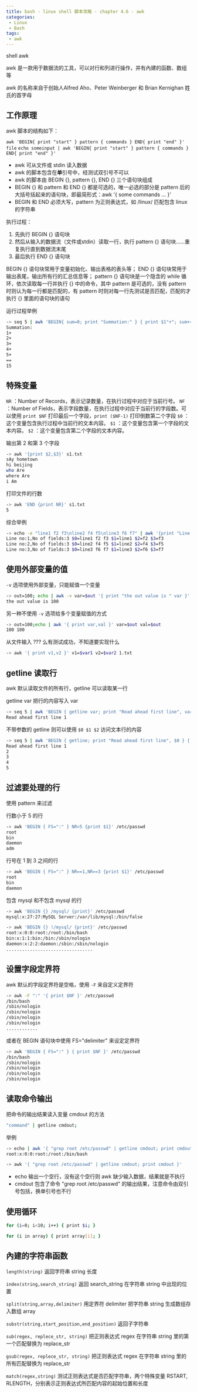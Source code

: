 ```yaml
---
title: bash - linux shell 脚本攻略 - chapter 4.6 - awk
categories: 
 - Linux
 - Bash
tags: 
 - awk
---
```


shell awk

<!--more-->

awk 是一款用于数据流的工具，可以对行和列进行操作，并有內建的函数、数组等

awk 的名称来自于创始人Alfred Aho、Peter Weinberger 和 Brian Kernighan 姓氏的首字母

## 工作原理

awk 脚本的结构如下：

`awk 'BEGIN{ print "start" } pattern { commands } END{ print "end" }' file`
`echo someinput | awk 'BEGIN{ print "start" } pattern { commands } END{ print "end" }'`
* awk 可从文件或 stdin 读入数据
* awk 的脚本包含在**单**引号中，经测试双引号不可以
* awk 的脚本由 BEGIN {}, pattern {}, END {} 三个语句块组成
* BEGIN {} 和 pattern 和 END {} 都是可选的，唯一必选的部分是 pattern 后的大括号括起来的语句块，即最简形式：awk '{ some commands ... }'
* BEGIN 和 END 必须大写，pattern 为正则表达式，如 /linux/ 匹配包含 linux 的字符串

执行过程：
1. 先执行 BEGIN {} 语句块
2. 然后从输入的数据流（文件或stdin）读取一行，执行 pattern {} 语句块……重复执行直到数据流末尾
3. 最后执行 END {} 语句块

BEGIN {} 语句块常用于变量初始化、输出表格的表头等；
END {} 语句块常用于输出表尾，输出所有行的汇总信息等；
pattern {} 语句块是一个隐含的 while 循环，依次读取每一行并执行 {} 中的命令，其中 pattern 是可选的，没有 pattern 时则认为每一行都是匹配的，有 pattern 时则对每一行先测试是否匹配，匹配的才执行 {} 里面的语句块的语句

运行过程举例
```bash
-> seq 5 | awk 'BEGIN{ sum=0; print "Summation:" } { print $1"+"; sum+=$1 } END { print "=="; print sum }'
Summation:
1+
2+
3+
4+
5+
==
15
```

## 特殊变量

`NR` ：Number of Records，表示记录数量，在执行过程中对应于当前行号。
`NF` ：Number of Fields，表示字段数量，在执行过程中对应于当前行的字段数。可以使用 `print $NF` 打印最后一个字段，`print ($NF-1)` 打印倒数第二个字段
`$0` ：这个变量包含执行过程中当前行的文本内容。
`$1` ：这个变量包含第一个字段的文本内容。
`$2` ：这个变量包含第二个字段的文本内容。

输出第 2 和第 3 个字段
```bash
-> awk '{print $2,$3}' s1.txt
sAy hometown
hi beijing
who Are
where Are
i Am
```

打印文件的行数
```bash
-> awk 'END {print NR}' s1.txt
5
```

综合举例
```bash
-> echo -e "line1 f2 f3\nline2 f4 f5\nline3 f6 f7" | awk '{print "Line no:"NR",No of fields:"NF, "$0="$0, "$1="$1,"$2="$2,"$3="$3}'
Line no:1,No of fields:3 $0=line1 f2 f3 $1=line1 $2=f2 $3=f3
Line no:2,No of fields:3 $0=line2 f4 f5 $1=line2 $2=f4 $3=f5
Line no:3,No of fields:3 $0=line3 f6 f7 $1=line3 $2=f6 $3=f7
```

## 使用外部变量的值

`-v` 选项使用外部变量，只能赋值一个变量
```bash
-> out=100; echo | awk -v var=$out '{ print "the out value is " var }'
the out value is 100
```

另一种不使用 `-v` 选项给多个变量赋值的方式
```bash
-> out=100;echo | awk '{ print var,val }' var=$out val=$out
100 100
```

从文件输入  ??? 么有测试成功，不知道要实现什么
```bash
-> awk '{ print v1,v2 }' v1=$var1 v2=$var2 1.txt
```

## getline 读取行

awk 默认读取文件的所有行，getline 可以读取某一行

getline var 把行的内容写入 var
```bash
-> seq 5 | awk 'BEGIN { getline var; print "Read ahead first line", var }'
Read ahead first line 1
```

不带参数的 getline 则可以使用 `$0 $1 $2` 访问文本行的内容
```bash
-> seq 5 | awk 'BEGIN { getline; print "Read ahead first line", $0 } { print $0 }'
Read ahead first line 1
2
3
4
5
```

## 过滤要处理的行

使用 pattern 来过滤

行数小于 5 的行
```bash
-> awk 'BEGIN { FS=":" } NR<5 {print $1}' /etc/passwd
root
bin
daemon
adm
```

行号在 1 到 3 之间的行
```bash
-> awk 'BEGIN { FS=":" } NR==1,NR==3 {print $1}' /etc/passwd
root
bin
daemon
```

包含 mysql 和不包含 mysql 的行
```bash
-> awk 'BEGIN {} /mysql/ {print}' /etc/passwd
mysql:x:27:27:MySQL Server:/var/lib/mysql:/bin/false

-> awk 'BEGIN {} !/mysql/ {print}' /etc/passwd
root:x:0:0:root:/root:/bin/bash
bin:x:1:1:bin:/bin:/sbin/nologin
daemon:x:2:2:daemon:/sbin:/sbin/nologin
.................................
```

## 设置字段定界符

awk 默认的字段定界符是空格，使用 `-F` 来自定义定界符
```bash
-> awk -F ":" '{ print $NF }' /etc/passwd
/bin/bash
/sbin/nologin
/sbin/nologin
/sbin/nologin
/sbin/nologin
............
```

或者在 BEGIN 语句块中使用 FS="delimiter" 来设定定界符
```bash
-> awk 'BEGIN { FS=":" } { print $NF }' /etc/passwd
/bin/bash
/sbin/nologin
/sbin/nologin
/sbin/nologin
/sbin/nologin
```

## 读取命令输出

把命令的输出结果读入变量 cmdout 的方法
```bash
"command" | getline cmdout;
```

举例
```bash
-> echo | awk '{ "grep root /etc/passwd" | getline cmdout; print cmdout }'
root:x:0:0:root:/root:/bin/bash

-> awk '{ "grep root /etc/passwd" | getline cmdout; print cmdout }'
```
* echo 输出一个空行，没有这个空行则 awk 缺少输入数据，结果就是不执行
* cmdout 包含了命令 "grep root /etc/passwd" 的输出结果，注意命令由双引号包括，换单引号也不行

## 使用循环

```bash
for (i=0; i<10; i++) { print $i; }

for (i in array) { print array[i]; }
```

## 內建的字符串函数

`length(string)` 返回字符串 string 长度

`index(string,search_string)` 返回 search_string 在字符串 string 中出现的位置

`split(string,array,delimiter)` 用定界符 delimiter 把字符串 string 生成数组存入数组 array

`substr(string,start_position,end_position)` 返回子字符串

`sub(regex, replece_str, string)` 把正则表达式 regex 在字符串 string 里的第一个匹配替换为 replace_str

`gsub(regex, replece_str, string)` 把正则表达式 regex 在字符串 string 里的所有匹配替换为 replace_str

`match(regex,string)` 测试正则表达式是否匹配字符串，两个特殊变量 RSTART, RLENGTH，分别表示正则表达式所匹配内容的起始位置和长度
